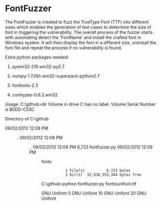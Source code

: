 FontFuzzer
==========

The FontFuzzer is created to fuzz the TrueType Font (TTF) into different sizes which enables the generation of test cases to determine the size of font in triggering the vulnerability. The overall process of the fuzzer starts with automating detect the 'FontName' and install the crafted font in Windows system. It will then display the font in a different size, uninstall the font file and repeat the process if no vulnerability is found.

Extra python packages needed:
1. pywin32-216.win32-py2.7

2. numpy-1.7.0b1-win32-superpack-python2.7
3. fonttools-2.3
4. comtypes-0.6.2.win32

Usage:
C:\github>dir
 Volume in drive C has no label.
 Volume Serial Number is B0DD-C53C

 Directory of C:\github

09/02/2012  12:08 PM    <DIR>          .
09/02/2012  12:08 PM    <DIR>          ..
09/02/2012  12:08 PM             6,723 fontfuzzer.py
09/02/2012  12:09 PM    <DIR>          fonts
            
               1 File(s)          6,723 bytes
               3 Dir(s)  32,938,553,344 bytes free

C:\github>python fontfuzzer.py fonts\unifont.ttf

GNU Unifont
0
GNU Unifont
10
GNU Unifont
20
GNU Unifont
